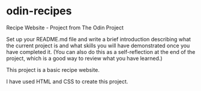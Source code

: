 # odin-recipes
Recipe Website - Project from The Odin Project

Set up your README.md file and write a brief introduction describing what the current project is and what skills you will have demonstrated once you have completed it. (You can also do this as a self-reflection at the end of the project, which is a good way to review what you have learned.)


This project is a basic recipe website. 

I have used HTML and CSS to create this project. 